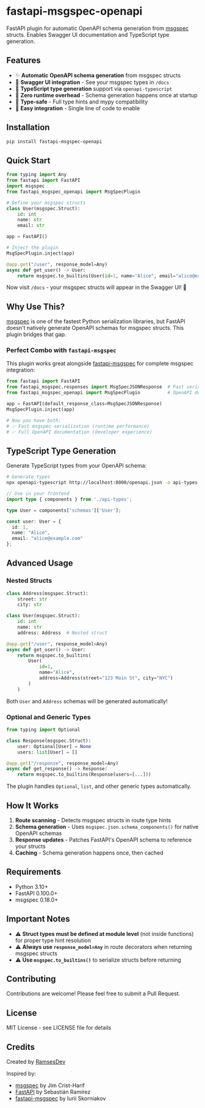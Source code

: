 # fastapi-msgspec-openapi

FastAPI plugin for automatic OpenAPI schema generation from [msgspec](https://github.com/jcrist/msgspec) structs. Enables Swagger UI documentation and TypeScript type generation.

## Features

- ✨ **Automatic OpenAPI schema generation** from msgspec structs
- 📝 **Swagger UI integration** - See your msgspec types in `/docs`
- 🔷 **TypeScript type generation** support via `openapi-typescript`
- 🚀 **Zero runtime overhead** - Schema generation happens once at startup
- 🎯 **Type-safe** - Full type hints and mypy compatibility
- 🔧 **Easy integration** - Single line of code to enable

## Installation

```bash
pip install fastapi-msgspec-openapi
```

## Quick Start

```python
from typing import Any
from fastapi import FastAPI
import msgspec
from fastapi_msgspec_openapi import MsgSpecPlugin

# Define your msgspec structs
class User(msgspec.Struct):
    id: int
    name: str
    email: str

app = FastAPI()

# Inject the plugin
MsgSpecPlugin.inject(app)

@app.get("/user", response_model=Any)
async def get_user() -> User:
    return msgspec.to_builtins(User(id=1, name="Alice", email="alice@example.com"))
```

Now visit `/docs` - your msgspec structs will appear in the Swagger UI! 🎉

## Why Use This?

[msgspec](https://github.com/jcrist/msgspec) is one of the fastest Python serialization libraries, but FastAPI doesn't natively generate OpenAPI schemas for msgspec structs. This plugin bridges that gap.

### Perfect Combo with `fastapi-msgspec`

This plugin works great alongside [fastapi-msgspec](https://github.com/iurii-skorniakov/fastapi-msgspec) for complete msgspec integration:

```python
from fastapi import FastAPI
from fastapi_msgspec.responses import MsgSpecJSONResponse  # Fast serialization
from fastapi_msgspec_openapi import MsgSpecPlugin          # OpenAPI docs

app = FastAPI(default_response_class=MsgSpecJSONResponse)
MsgSpecPlugin.inject(app)

# Now you have both:
# ✅ Fast msgspec serialization (runtime performance)
# ✅ Full OpenAPI documentation (developer experience)
```

## TypeScript Type Generation

Generate TypeScript types from your OpenAPI schema:

```bash
# Generate types
npx openapi-typescript http://localhost:8000/openapi.json -o api-types.ts
```

```typescript
// Use in your frontend
import type { components } from './api-types';

type User = components['schemas']['User'];

const user: User = {
  id: 1,
  name: "Alice",
  email: "alice@example.com"
};
```

## Advanced Usage

### Nested Structs

```python
class Address(msgspec.Struct):
    street: str
    city: str

class User(msgspec.Struct):
    id: int
    name: str
    address: Address  # Nested struct

@app.get("/user", response_model=Any)
async def get_user() -> User:
    return msgspec.to_builtins(
        User(
            id=1,
            name="Alice",
            address=Address(street="123 Main St", city="NYC")
        )
    )
```

Both `User` and `Address` schemas will be generated automatically!

### Optional and Generic Types

```python
from typing import Optional

class Response(msgspec.Struct):
    user: Optional[User] = None
    users: list[User] = []

@app.get("/response", response_model=Any)
async def get_response() -> Response:
    return msgspec.to_builtins(Response(users=[...]))
```

The plugin handles `Optional`, `list`, and other generic types automatically.

## How It Works

1. **Route scanning** - Detects msgspec structs in route type hints
2. **Schema generation** - Uses `msgspec.json.schema_components()` for native OpenAPI schemas
3. **Response updates** - Patches FastAPI's OpenAPI schema to reference your structs
4. **Caching** - Schema generation happens once, then cached

## Requirements

- Python 3.10+
- FastAPI 0.100.0+
- msgspec 0.18.0+

## Important Notes

- ⚠️ **Struct types must be defined at module level** (not inside functions) for proper type hint resolution
- ⚠️ **Always use `response_model=Any`** in route decorators when returning msgspec structs
- ⚠️ **Use `msgspec.to_builtins()`** to serialize structs before returning

## Contributing

Contributions are welcome! Please feel free to submit a Pull Request.

## License

MIT License - see LICENSE file for details

## Credits

Created by [RamsesDev](https://github.com/RamsesDev)

Inspired by:
- [msgspec](https://github.com/jcrist/msgspec) by Jim Crist-Harif
- [FastAPI](https://github.com/tiangolo/fastapi) by Sebastián Ramírez
- [fastapi-msgspec](https://github.com/iurii-skorniakov/fastapi-msgspec) by Iurii Skorniakov
